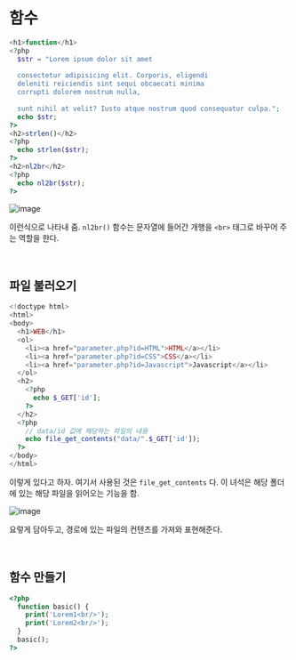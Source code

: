# 함수

```php
<h1>function</h1>
<?php
  $str = "Lorem ipsum dolor sit amet 
    
  consectetur adipisicing elit. Corporis, eligendi 
  deleniti reiciendis sint sequi obcaecati minima 
  corrupti dolorem nostrum nulla, 
    
  sunt nihil at velit? Iusto atque nostrum quod consequatur culpa.";
  echo $str;
?>
<h2>strlen()</h2>
<?php
  echo strlen($str);
?>
<h2>nl2br</h2>
<?php
  echo nl2br($str);
?>
```

![image](https://user-images.githubusercontent.com/59427983/122663499-ea0ea680-d1d5-11eb-8d6d-d77719a28a48.png)

이런식으로 나타내 줌. `nl2br()` 함수는 문자열에 들어간 개행을 `<br>` 태그로 바꾸어 주는 역할을 한다.

<br/>

## 파일 불러오기

```php
<!doctype html>
<html>
<body>
  <h1>WEB</h1>
  <ol>
    <li><a href="parameter.php?id=HTML">HTML</a></li>
    <li><a href="parameter.php?id=CSS">CSS</a></li>
    <li><a href="parameter.php?id=Javascript">Javascript</a></li>
  </ol>
  <h2>
    <?php
      echo $_GET['id'];
    ?>
  </h2>
  <?php
    // data/id 값에 해당하는 파일의 내용
    echo file_get_contents("data/".$_GET['id']);
  ?>
</body>
</html>
```

이렇게 있다고 하자. 여기서 사용된 것은 `file_get_contents` 다. 이 녀석은 해당 폴더에 있는 해당 파일을 읽어오는 기능을 함.

![image](https://user-images.githubusercontent.com/59427983/122663628-0ced8a80-d1d7-11eb-8a10-5a3a492da7dd.png)

요렇게 담아두고, 경로에 있는 파일의 컨텐츠를 가져와 표현해준다.

<br/>

## 함수 만들기

```php
<?php
  function basic() {
    print('Lorem1<br/>');
    print('Lorem2<br/>');
  }
  basic();
?>
```

